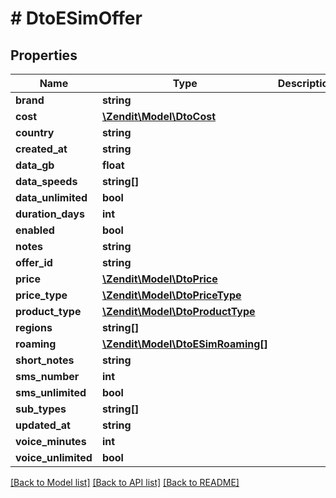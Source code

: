 # # DtoESimOffer

## Properties

Name | Type | Description | Notes
------------ | ------------- | ------------- | -------------
**brand** | **string** |  |
**cost** | [**\Zendit\Model\DtoCost**](DtoCost.md) |  |
**country** | **string** |  |
**created_at** | **string** |  |
**data_gb** | **float** |  |
**data_speeds** | **string[]** |  |
**data_unlimited** | **bool** |  |
**duration_days** | **int** |  |
**enabled** | **bool** |  |
**notes** | **string** |  |
**offer_id** | **string** |  |
**price** | [**\Zendit\Model\DtoPrice**](DtoPrice.md) |  |
**price_type** | [**\Zendit\Model\DtoPriceType**](DtoPriceType.md) |  |
**product_type** | [**\Zendit\Model\DtoProductType**](DtoProductType.md) |  |
**regions** | **string[]** |  |
**roaming** | [**\Zendit\Model\DtoESimRoaming[]**](DtoESimRoaming.md) |  |
**short_notes** | **string** |  |
**sms_number** | **int** |  |
**sms_unlimited** | **bool** |  |
**sub_types** | **string[]** |  |
**updated_at** | **string** |  |
**voice_minutes** | **int** |  |
**voice_unlimited** | **bool** |  |

[[Back to Model list]](../../README.md#models) [[Back to API list]](../../README.md#endpoints) [[Back to README]](../../README.md)

